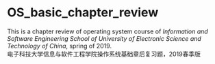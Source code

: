 # OS_basic_chapter_review
This is a chapter review of operating system course of *Information and Software Engineering School of University of Electronic Science and Technology of China*, spring of 2019.  
电子科技大学信息与软件工程学院操作系统基础章后复习题，2019春季版
